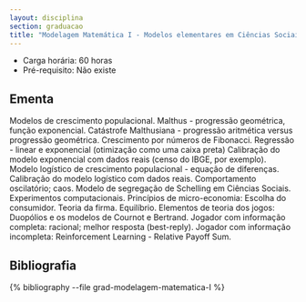 ```yaml
---
layout: disciplina
section: graduacao
title: "Modelagem Matemática I - Modelos elementares em Ciências Sociais"
---
```


- Carga horária: 60 horas
- Pré-requisito: Não existe

## Ementa 

Modelos de crescimento populacional. Malthus - progressão geométrica,
função exponencial. Catástrofe Malthusiana - progressão aritmética
versus progressão geométrica. Crescimento por números de
Fibonacci. Regressão - linear e exponencial (otimização como uma caixa
preta) Calibração do modelo exponencial com dados reais (censo do
IBGE, por exemplo). Modelo logístico de crescimento populacional -
equação de diferenças. Calibração do modelo logístico com dados
reais. Comportamento oscilatório; caos. Modelo de segregação de
Schelling em Ciências Sociais. Experimentos computacionais. Princípios
de micro-economia: Escolha do consumidor. Teoria da
firma. Equilíbrio. Elementos de teoria dos jogos: Duopólios e os
modelos de Cournot e Bertrand. Jogador com informação completa:
racional; melhor resposta (best-reply). Jogador com informação
incompleta: Reinforcement Learning - Relative Payoff Sum.


## Bibliografia

{% bibliography --file grad-modelagem-matematica-I %}
